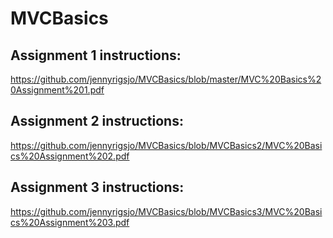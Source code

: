 # MVCBasics

## Assignment 1 instructions:

https://github.com/jennyrigsjo/MVCBasics/blob/master/MVC%20Basics%20Assignment%201.pdf

## Assignment 2 instructions:

https://github.com/jennyrigsjo/MVCBasics/blob/MVCBasics2/MVC%20Basics%20Assignment%202.pdf

## Assignment 3 instructions:

https://github.com/jennyrigsjo/MVCBasics/blob/MVCBasics3/MVC%20Basics%20Assignment%203.pdf
